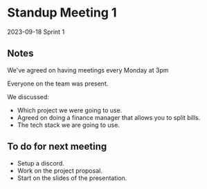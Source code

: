 # Standup Meeting 1

2023-09-18
Sprint 1

## Notes

We've agreed on having meetings every Monday at 3pm

Everyone on the team was present.

We discussed:

- Which project we were going to use.
- Agreed on doing a finance manager that allows you to split bills.
- The tech stack we are going to use.

## To do for next meeting

- Setup a discord.
- Work on the project proposal.
- Start on the slides of the presentation.
